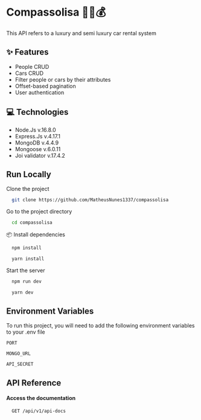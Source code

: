 
# Compassolisa 🚗🔑💰

This API refers to a luxury and semi luxury car rental system


## ✨ Features

- People CRUD
- Cars CRUD
- Filter people or cars by their attributes
- Offset-based pagination
- User authentication


## 💻 Technologies

- Node.Js v.16.8.0
- Express.Js v.4.17.1
- MongoDB v.4.4.9
- Mongoose v.6.0.11
- Joi validator v.17.4.2


## Run Locally

Clone the project

```bash
  git clone https://github.com/MatheusNunes1337/compassolisa
```

Go to the project directory

```bash
  cd compassolisa
```

 📦 Install dependencies

```bash
  npm install
```
```bash
  yarn install
```

Start the server

```bash
  npm run dev
```
```bash
  yarn dev
```


## Environment Variables

To run this project, you will need to add the following environment variables to your .env file

`PORT`

`MONGO_URL`

`API_SECRET`


## API Reference

#### Access the documentation

```http
  GET /api/v1/api-docs
```



